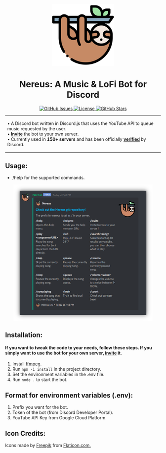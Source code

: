 <p align="center"><img src="./screenshots/logo.png" width="200"></p>
<h1 align="center">Nereus: A Music & LoFi Bot for Discord</h1>

<p align='center'>
<a href="https://github.com/srinathsrinivasan1/Nereus/issues">
    <img src="https://img.shields.io/github/issues/srinathsrinivasan1/Nereus?color=blueviolet&label=Issues&logo=github" alt="GitHub Issues" >
</a>
<a href="https://github.com/srinathsrinivasan1/Nereus/blob/master/LICENSE">
    <img src="https://img.shields.io/github/license/srinathsrinivasan1/Nereus?color=blue&label=License&style=flat-square" alt="License" >
</a>
<a href="https://github.com/srinathsrinivasan1/Nereus/stargazers">
    <img src="https://img.shields.io/github/stars/srinathsrinivasan1/Nereus?color=red&logo=github&style=flat-square" alt="GitHub Stars" >
</a>
</p>


<table>
<tr>
<td>

• A Discord bot written in Discord.js that uses the YouTube API to queue music requested by the user.<br>
• <b>[Invite](https://discord.com/oauth2/authorize?client_id=734801580548685884&permissions=8&scope=bot)</b> the bot to your own server.<br>
• Currently used in <b>150+ servers</b> and has been officially <b>[verified](https://support.discord.com/hc/en-us/articles/360040720412-Bot-Verification-and-Data-Whitelisting)</b> by Discord.

</td>
</tr>
</table>



## Usage:
* /help for the supported commands.

<p align='center'>
<img src="./screenshots/help_menu.png" width="450">
</p>

## Installation:
#### If you want to tweak the code to your needs, follow these steps. If you simply want to use the bot for your own server, [invite](https://discord.com/oauth2/authorize?client_id=734801580548685884&permissions=8&scope=bot) it.
1. Install [ffmpeg](https://ffmpeg.org/download.html).
2. Run ``` npm -i install ``` in the project directory.
3. Set the environment variables in the .env file.
4. Run ``` node . ``` to start the bot.

## Format for environment variables (.env):
1. Prefix you want for the bot.
2. Token of the bot (from Discord Developer Portal).
3. YouTube API Key from Google Cloud Platform.

## Icon Credits:

Icons made by [Freepik](https://www.flaticon.com/authors/freepik) from [Flaticon.com.](https://www.flaticon.com/)
